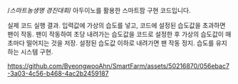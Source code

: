 /*스마트농생명 경진대회*/
아두이노를 활용한 스마트팜 구현 코드입니다.

실제 코드 실행 결과.
입력값에 가상의 습도를 넣고, 코드에 설정된 습도값을 초과하면 팬이 작동.
팬이 작동하여 초당 내려가는 습도값을 코드로 설정한 후 가상의 습도값이 매초마다 떨어지는 것을 저장.
설정된 습도값 이하로 내려가면 팬 작동 정지.
습도를 유지하는 시스템 구현.

https://github.com/ByeongwooAhn/SmartFarm/assets/50216870/056ebac7-3a03-4c56-b468-4ac2b2459187

